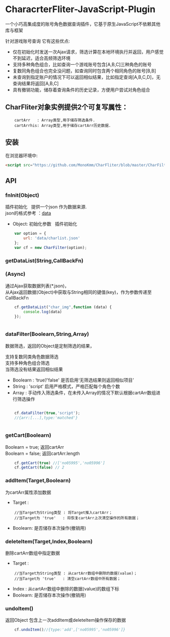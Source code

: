 # CharacrterFliter-JavaScript-Plugin  

一个小巧高集成度的账号角色数据查询插件，它基于原生JavaScript不依赖其他库与框架  

针对游戏账号查询 它有这些优点:
* 仅在初始化时发送一次Ajax请求，筛选计算在本地环境执行并返回，用户感觉不到延迟，适合高频筛选环境  
* 支持多种角色组合，比如查询一个游戏账号包含[A,B,C]三种角色的账号
* 复数同角色组合也完全没问题，如查询同时包含两个相同角色的账号[B,B] 
* 未查询到指定账户的情况下可以返回相似结果，比如指定查询[A,B,C,D]，无查询结果将返回[A,B,C]  
* 具有撤销功能，储存着查询条件的历史记录，方便用户尝试对角色组合

## CharFliter对象实例提供2个可复写属性：  
````
    cartArr   : Array类型,用于储存筛选条件.
    cartArrhis: Array类型,用于储存cartArr历史数据.
````
## 安装

在浏览器环境中:

```html
<script src="https://github.com/MonoKmm/CharFliter/blob/master/CharFilter.js"></script>
```

## API

### fnInit(Object)  
插件初始化  
提供一个json 作为数据来源.  
json的格式参考 ：[data](https://github.com/MonoKmm/CharFliter/blob/master/tsconfig.json)
* Object: 初始化参数  
插件初始化  
```js
    var option = {
        url: 'data/charlist.json'
    };
    var cf = new CharFilter(option);
```

### getDataList(String,CallBackFn) 
### (Async)
通过Ajax获取数据列表(*.json)，  
从Ajax返回数据(Object)中获取与String相同的键值(key)，作为参数传递至CallBackFn
```js
    cf.getDataList("char_img",function (data) {
        console.log(data)
    });
    
```
### dataFilter(Boolearn,String,Array)  
数据筛选，返回的Object是定制筛选的结果，

支持复数同类角色数据筛选  
支持多种角色组合筛选  
当筛选没有结果返回相似结果  
  
  
* Boolearn : ‘true’/'false' 是否启用‘无筛选结果则返回相似项目’  
* String   : 'script'  启用严格模式，严格匹配每个角色个数  
* Array    : 手动传入筛选条件，在未传入Array的情况下默认根据cartArr数组进行筛选操作  

```js

    cf.dataFilter(true,'script'); 
    //{arr:[...],type:'matched'}
    
```
### getCart(Boolearn)  
Boolearn = true; 返回cartArr  
Boolearn = false; 返回cartArr.length  
```js
    cf.getCart(true) //['no05995','no05996']
    cf.getCart(false) // 2
```
### addItem(Target,Boolearn)  
为cartArr属性添加数据  

* Target  : 
````
    //当Target为String类型 : 将Target推入cartArr；
    //当Target为 'true'   : 将恢复cartArr上次清空操作的所有数据；
````
* Boolearn: 是否储存本次操作(撤销用)

### deleteItem(Target,Index,Boolearn)  
删除cartArr数组中指定数据  

* Target  : 
````
    //当Target为String类型 : 从cartArr数组中删除的数据(value)；
    //当Target为 'true'   : 清空cartArr数组中所有数据；
````
* Index   : 从cartArr数组中删除的数据(value)的数组下标
* Boolearn: 是否储存本次操作(撤销用)  

### undoItem()  
返回Object 包含上一次addItem或deleteItem操作保存的数据
```js
    cf.undoItem()//{type:'add',['no05995','no05996']}
```
